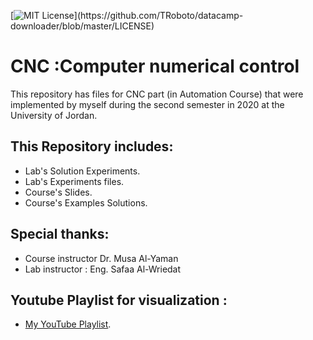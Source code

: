 [![MIT License](https://img.shields.io/apm/l/atomic-design-ui.svg?)](https://github.com/TRoboto/datacamp-downloader/blob/master/LICENSE)

# CNC  :Computer numerical control


This repository has files for CNC part (in Automation Course) that were implemented by myself during the second semester in 2020 at the University of Jordan.

## This Repository includes: 

- Lab's Solution Experiments.
- Lab's Experiments files.
- Course's Slides.
- Course's Examples Solutions.


## **Special thanks**: 

- Course instructor Dr. Musa Al-Yaman 
- Lab instructor : Eng. Safaa Al-Wriedat 


## Youtube Playlist for visualization :
- [My YouTube Playlist](https://www.youtube.com/playlist?list=PLR7GqPO_6lTiSDCSYFWXj8JvYrMdA805v).

